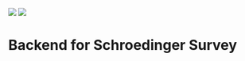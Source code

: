![](https://gitlab.com/Schroedinger1/backend/badges/master/pipeline.svg)
![](https://gitlab.com/Schroedinger1/backend/badges/master/coverage.svg)
# Backend for Schroedinger Survey


